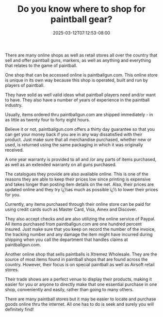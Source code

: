 ﻿---
title: "Do you know where to shop for paintball gear?"
date: 2025-03-12T07:12:53-08:00
description: "Paint Ball Tips for Web Success"
featured_image: "/images/Paint Ball.jpg"
tags: ["Paint Ball"]
---

There are many online shops as well as retail stores all over the country that sell and offer paintball guns, markers, as well as anything and everything that relates to the game of paintball.

One shop that can be accessed online is paintballgun.com.  This online store is unique in its own way because this shop is operated, built and run  by players of paintball.  

They have solid as well valid ideas what paintball players need and/or want to have. They also have a number of years of experience in the paintball industry.

Usually, items ordered thru paintballgun.com are shipped immediately - in as little as twenty four to forty eight hours.  

Believe it or not,  paintballgun.com offers a thirty day guarantee so that you can get your money back if you are in any way dissatisfied with their product.  Just make sure that all merchandise purchased, whether new or used, is returned using the same packaging in which it was originally received.

A one year warranty is provided to all and /or any parts of items purchased, as well as an extended warranty on all guns purchased.  

The catalogues they provide are also available online.  This is one of the reasons they are able to keep their prices low since printing is expensive and takes longer than posting item details on the net.   Also, their prices are updated online and they try ï¿½as much as possible ï¿½ to lower their prices for you.

Currently, any items purchased through their online store can be paid for using credit cards such as Master Card, Visa, Amex and Discover.

They also accept checks and are also utilizing the online service of  Paypal.
All items purchased from paintballgun.com  are one hundred percent insured. 
Just make sure that you keep on record the number of the invoice, the tracking number and any damage the item might have incurred during shipping when you call the department that handles claims at paintballgun.com.  

Another online shop that sells paintballs is Xtremez Wholesale.  They are the source of most items found in paintball shops that are found across the country.  However, their focus is on special paintball as well as Airsoft retail stores.  

Their trade shows are a perfect venue to display their products, making it easier for you or anyone to directly make that one essential purchase in one shop, conveniently and easily, rather than going to many others.  

There are many paintball stores but it may be easier to locate and purchase goods online thru the internet.  All one has to do is seek and surely you will definitely find!
